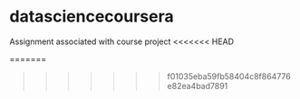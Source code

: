 # datasciencecoursera
Assignment associated with course project
<<<<<<< HEAD

=======

>>>>>>> f01035eba59fb58404c8f864776e82ea4bad7891
